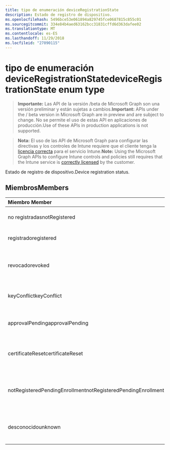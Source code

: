 ```yaml
---
title: tipo de enumeración deviceRegistrationState
description: Estado de registro de dispositivo.
ms.openlocfilehash: 5496bce53e061894a829745fce0687815c855c01
ms.sourcegitcommit: 334e84b4aed63162bcc31831cffd6d363dafee02
ms.translationtype: MT
ms.contentlocale: es-ES
ms.lasthandoff: 11/29/2018
ms.locfileid: "27090115"
---
```

# <a name="deviceregistrationstate-enum-type"></a><span data-ttu-id="f29f1-103">tipo de enumeración deviceRegistrationState</span><span class="sxs-lookup"><span data-stu-id="f29f1-103">deviceRegistrationState enum type</span></span>

> <span data-ttu-id="f29f1-104">**Importante:** Las API de la versión /beta de Microsoft Graph son una versión preliminar y están sujetas a cambios.</span><span class="sxs-lookup"><span data-stu-id="f29f1-104">**Important:** APIs under the / beta version in Microsoft Graph are in preview and are subject to change.</span></span> <span data-ttu-id="f29f1-105">No se permite el uso de estas API en aplicaciones de producción.</span><span class="sxs-lookup"><span data-stu-id="f29f1-105">Use of these APIs in production applications is not supported.</span></span>

> <span data-ttu-id="f29f1-106">**Nota:** El uso de las API de Microsoft Graph para configurar las directivas y los controles de Intune requiere que el cliente tenga la [licencia correcta](https://go.microsoft.com/fwlink/?linkid=839381) para el servicio Intune.</span><span class="sxs-lookup"><span data-stu-id="f29f1-106">**Note:** Using the Microsoft Graph APIs to configure Intune controls and policies still requires that the Intune service is [correctly licensed](https://go.microsoft.com/fwlink/?linkid=839381) by the customer.</span></span>

<span data-ttu-id="f29f1-107">Estado de registro de dispositivo.</span><span class="sxs-lookup"><span data-stu-id="f29f1-107">Device registration status.</span></span>
## <a name="members"></a><span data-ttu-id="f29f1-108">Miembros</span><span class="sxs-lookup"><span data-stu-id="f29f1-108">Members</span></span>
|<span data-ttu-id="f29f1-109">Miembro	</span><span class="sxs-lookup"><span data-stu-id="f29f1-109">Member</span></span>|<span data-ttu-id="f29f1-110">Valor</span><span class="sxs-lookup"><span data-stu-id="f29f1-110">Value</span></span>|<span data-ttu-id="f29f1-111">Descripción</span><span class="sxs-lookup"><span data-stu-id="f29f1-111">Description</span></span>|
|:---|:---|:---|
|<span data-ttu-id="f29f1-112">no registradas</span><span class="sxs-lookup"><span data-stu-id="f29f1-112">notRegistered</span></span>|<span data-ttu-id="f29f1-113">0</span><span class="sxs-lookup"><span data-stu-id="f29f1-113">0</span></span>|<span data-ttu-id="f29f1-114">El dispositivo no está registrado.</span><span class="sxs-lookup"><span data-stu-id="f29f1-114">The device is not registered.</span></span>|
|<span data-ttu-id="f29f1-115">registrado</span><span class="sxs-lookup"><span data-stu-id="f29f1-115">registered</span></span>|<span data-ttu-id="f29f1-116">2</span><span class="sxs-lookup"><span data-stu-id="f29f1-116">2</span></span>|<span data-ttu-id="f29f1-117">El dispositivo está registrado.</span><span class="sxs-lookup"><span data-stu-id="f29f1-117">The device is registered.</span></span>|
|<span data-ttu-id="f29f1-118">revocado</span><span class="sxs-lookup"><span data-stu-id="f29f1-118">revoked</span></span>|<span data-ttu-id="f29f1-119">3</span><span class="sxs-lookup"><span data-stu-id="f29f1-119">3</span></span>|<span data-ttu-id="f29f1-120">El dispositivo se ha bloqueado, borre o retirado.</span><span class="sxs-lookup"><span data-stu-id="f29f1-120">The device has been blocked, wiped or retired.</span></span>|
|<span data-ttu-id="f29f1-121">keyConflict</span><span class="sxs-lookup"><span data-stu-id="f29f1-121">keyConflict</span></span>|<span data-ttu-id="f29f1-122">4</span><span class="sxs-lookup"><span data-stu-id="f29f1-122">4</span></span>|<span data-ttu-id="f29f1-123">El dispositivo tiene un conflicto de clave.</span><span class="sxs-lookup"><span data-stu-id="f29f1-123">The device has a key conflict.</span></span>|
|<span data-ttu-id="f29f1-124">approvalPending</span><span class="sxs-lookup"><span data-stu-id="f29f1-124">approvalPending</span></span>|<span data-ttu-id="f29f1-125">5</span><span class="sxs-lookup"><span data-stu-id="f29f1-125">5</span></span>|<span data-ttu-id="f29f1-126">El dispositivo está pendiente de aprobación.</span><span class="sxs-lookup"><span data-stu-id="f29f1-126">The device is pending approval.</span></span>|
|<span data-ttu-id="f29f1-127">certificateReset</span><span class="sxs-lookup"><span data-stu-id="f29f1-127">certificateReset</span></span>|<span data-ttu-id="f29f1-128">6</span><span class="sxs-lookup"><span data-stu-id="f29f1-128">6</span></span>|<span data-ttu-id="f29f1-129">Se ha restablecido el certificado del dispositivo.</span><span class="sxs-lookup"><span data-stu-id="f29f1-129">The device certificate has been reset.</span></span>|
|<span data-ttu-id="f29f1-130">notRegisteredPendingEnrollment</span><span class="sxs-lookup"><span data-stu-id="f29f1-130">notRegisteredPendingEnrollment</span></span>|<span data-ttu-id="f29f1-131">7</span><span class="sxs-lookup"><span data-stu-id="f29f1-131">7</span></span>|<span data-ttu-id="f29f1-132">El dispositivo no está registrado y las pendientes de inscripción.</span><span class="sxs-lookup"><span data-stu-id="f29f1-132">The device is not registered and pending enrollment.</span></span>|
|<span data-ttu-id="f29f1-133">desconocido</span><span class="sxs-lookup"><span data-stu-id="f29f1-133">unknown</span></span>|<span data-ttu-id="f29f1-134">8</span><span class="sxs-lookup"><span data-stu-id="f29f1-134">8</span></span>|<span data-ttu-id="f29f1-135">El estado de registro de dispositivo es desconocido.</span><span class="sxs-lookup"><span data-stu-id="f29f1-135">The device registration status is unknown.</span></span>|





